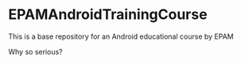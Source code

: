 # EPAMAndroidTrainingCourse
This is a base repository for an Android educational course by EPAM

Why so serious?
